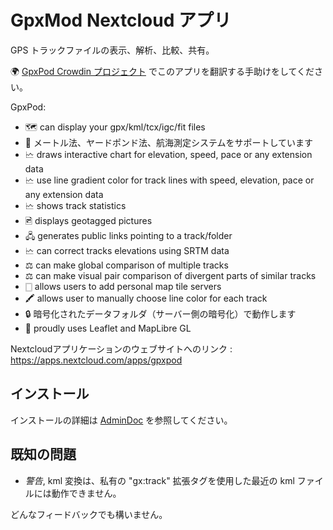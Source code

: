 # GpxMod Nextcloud アプリ

GPS トラックファイルの表示、解析、比較、共有。

🌍 [GpxPod Crowdin プロジェクト](https://crowdin.com/project/gpxpod) でこのアプリを翻訳する手助けをしてください。

GpxPod:

* 🗺 can display your gpx/kml/tcx/igc/fit files
* 📏 メートル法、ヤードポンド法、航海測定システムをサポートしています
* 🗠 draws interactive chart for elevation, speed, pace or any extension data
* 🗠 use line gradient color for track lines with speed, elevation, pace or any extension data
* 🗠 shows track statistics
* 🖻 displays geotagged pictures
* 🖧 generates public links pointing to a track/folder
* 🗠 can correct tracks elevations using SRTM data
* ⚖ can make global comparison of multiple tracks
* ⚖ can make visual pair comparison of divergent parts of similar tracks
* 🀆 allows users to add personal map tile servers
* 🖍 allows user to manually choose line color for each track
* 🔒 暗号化されたデータフォルダ（サーバー側の暗号化）で動作します
* 🍂 proudly uses Leaflet and MapLibre GL

Nextcloudアプリケーションのウェブサイトへのリンク : https://apps.nextcloud.com/apps/gpxpod

## インストール

インストールの詳細は [AdminDoc](https://gitlab.com/eneiluj/gpxpod-oc/wikis/admindoc) を参照してください。

## 既知の問題

* *警告*, kml 変換は、私有の "gx:track" 拡張タグを使用した最近の kml ファイルには動作できません。

どんなフィードバックでも構いません。

